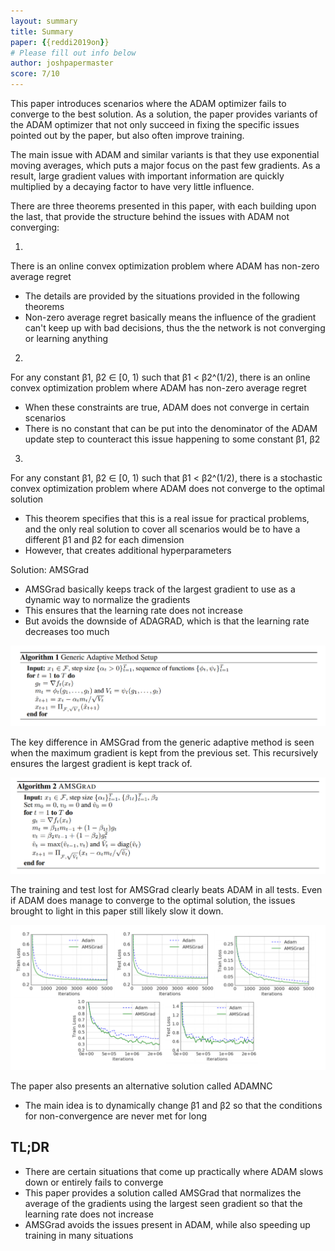 ```yaml
---
layout: summary
title: Summary
paper: {{reddi2019on}}
# Please fill out info below
author: joshpapermaster
score: 7/10
---
```


<!-- TODO: Summarize the paper:
* What is the core idea?
* How is it realized (technically)?
* How well does the paper perform?
* What interesting variants are explored? -->

This paper introduces scenarios where the ADAM optimizer fails to converge to the best solution. As a solution, the paper provides variants of the ADAM optimizer that not only succeed in fixing the specific issues pointed out by the paper, but also often improve training. 

The main issue with ADAM and similar variants is that they use exponential moving averages, which puts a major focus on the past few gradients. As a result, large gradient values with important information are quickly multiplied by a decaying factor to have very little influence. 

There are three theorems presented in this paper, with each building upon the last, that provide the structure behind the issues with ADAM not converging:

1.
There is an online convex optimization problem where ADAM has non-zero average regret 
- The details are provided by the situations provided in the following theorems
- Non-zero average regret basically means the influence of the gradient can't keep up with bad decisions, thus the the network is not converging or learning anything

2.
For any constant β1, β2 ∈ [0, 1) such that β1 < β2^(1/2), there is an online convex optimization problem where ADAM has non-zero average regret
- When these constraints are true, ADAM does not converge in certain scenarios
- There is no constant that can be put into the denominator of the ADAM update step to counteract this issue happening to some constant β1, β2

3.
For any constant β1, β2 ∈ [0, 1) such that β1 < β2^(1/2), there is a stochastic convex optimization problem where ADAM does not converge to the optimal solution
- This theorem specifies that this is a real issue for practical problems, and the only real solution to cover all scenarios would be to have a different β1 and β2 for each dimension
- However, that creates additional hyperparameters 

Solution: AMSGrad
- AMSGrad basically keeps track of the largest gradient to use as a dynamic way to normalize the gradients
- This ensures that the learning rate does not increase
- But avoids the downside of ADAGRAD, which is that the learning rate decreases too much

![AMSGrad](reddi2019on_2a.png)

The key difference in AMSGrad from the generic adaptive method is seen when the maximum gradient is kept from the previous set. This recursively ensures the largest gradient is kept track of.

![AMSGrad](reddi2019on_2b.png)


The training and test lost for AMSGrad clearly beats ADAM in all tests. Even if ADAM does manage to converge to the optimal solution, the issues brought to light in this paper still likely slow it down.

![AMSGrad](reddi2019on_2c.png)


The paper also presents an alternative solution called ADAMNC
- The main idea is to dynamically change β1 and β2 so that the conditions for non-convergence are never met for long


## TL;DR
- There are certain situations that come up practically where ADAM slows down or entirely fails to converge 
- This paper provides a solution called AMSGrad that normalizes the average of the gradients using the largest seen gradient so that the learning rate does not increase
- AMSGrad avoids the issues present in ADAM, while also speeding up training in many situations
